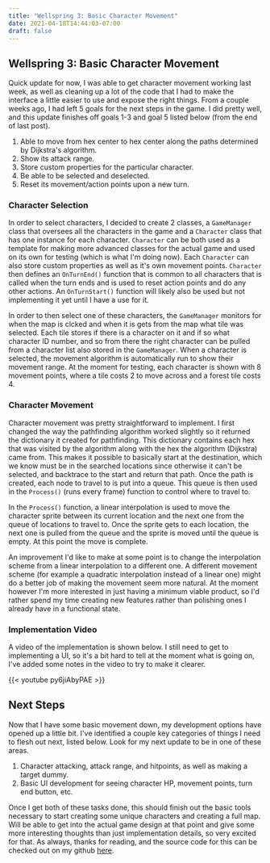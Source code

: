 ```yaml
---
title: "Wellspring 3: Basic Character Movement"
date: 2021-04-18T14:44:03-07:00
draft: false
---
```


## Wellspring 3: Basic Character Movement

Quick update for now, I was able to get character movement working last week, as well as cleaning up a lot of the code that I had to make the interface a little easier to use and expose the right things. 
From a couple weeks ago, I had left 5 goals for the next steps in the game. 
I did pretty well, and this update finishes off goals 1-3 and goal 5 listed below (from the end of last post). 

1. Able to move from hex center to hex center along the paths determined by Dijkstra's algorithm. 
2. Show its attack range. 
3. Store custom properties for the particular character.
4. Be able to be selected and deselected.
5. Reset its movement/action points upon a new turn.

### Character Selection 

In order to select characters, I decided to create 2 classes, a `GameManager` class that oversees all the characters in the game and a `Character` class that has one instance for each character. 
`Character` can be both used as a template for making more advanced classes for the actual game and used on its own for testing (which is what I'm doing now).
Each `Character` can also store custom properties as well as it's own movement points.
`Character` then defines an `OnTurnEnd()` function that is common to all characters that is called when the turn ends and is used to reset action points and do any other actions. 
An `OnTurnStart()` function will likely also be used but not implementing it yet until I have a use for it. 

In order to then select one of these characters, the `GameManager` monitors for when the map is clcked and when it is gets from the map what tile was selected.
Each tile stores if there is a character on it and if so what character ID number, and so from there the right character can be pulled from a character list also stored in the `GameManager`. 
When a character is selected, the movement algorithm is automatically run to show their movement range.
At the moment for testing, each character is shown with 8 movement points, where a tile costs 2 to move across and a forest tile costs 4. 

### Character Movement

Character movement was pretty straightforward to implement. 
I first changed the way the pathfinding algorithm worked slightly so it returned the dictionary it created for pathfinding. 
This dictionary contains each hex that was visited by the algorithm along with the hex the algorithm (Dijkstra) came from. 
This makes it possible to basically start at the destination, which we know must be in the searched locations since otherwise it can't be selected, and backtrace to the start and return that path. 
Once the path is created, each node to travel to is put into a queue. 
This queue is then used in the `Process()` (runs every frame) function to control where to travel to. 

In the `Process()` function, a linear interpolation is used to move the character sprite between its current location and the next one from the queue of locations to travel to. 
Once the sprite gets to each location, the next one is pulled from the queue and the sprite is moved until the queue is empty.
At this point the move is complete. 

An improvement I'd like to make at some point is to change the interpolation scheme from a linear interpolation to a different one. 
A different movement scheme (for example a quadratic interpolation instead of a linear one) might do a better job of making the movement seem more natural. 
At the moment however I'm more interested in just having a minimum viable product, so I'd rather spend my time creating new features rather than polishing ones I already have in a functional state. 

### Implementation Video 

A video of the implementation is shown below. 
I still need to get to implementing a UI, so it's a bit hard to tell at the moment what is going on, I've added some notes in the video to try to make it clearer. 

{{< youtube py6jiAbyPAE >}}

## Next Steps

Now that I have some basic movement down, my development options have opened up a little bit. 
I've identified a couple key categories of things I need to flesh out next, listed below. 
Look for my next update to be in one of these areas.

1. Character attacking, attack range, and hitpoints, as well as making a target dummy. 
2. Basic UI development for seeing character HP, movement points, turn end button, etc. 

Once I get both of these tasks done, this should finish out the basic tools necessary to start creating some unique characters and creating a full map. 
Will be able to get into the actual game design at that point and give some more interesting thoughts than just implementation details, so very excited for that. 
As always, thanks for reading, and the source code for this can be checked out on my github [here](https://github.com/samjudd/wellspring3). 